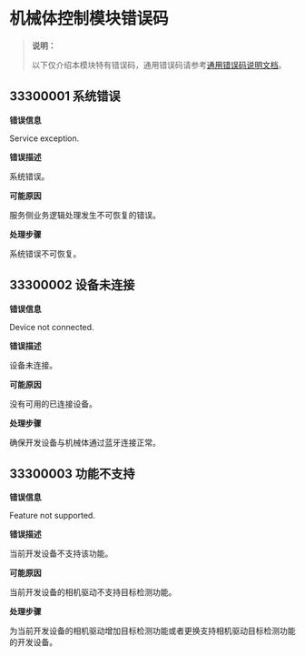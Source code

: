 # 机械体控制模块错误码
<!--Kit: Mechanic Kit-->
<!--Subsystem: Mechanic-->
<!--Owner: @hobbycao-->
<!--Designer: @saga2025-->
<!--Tester: @zhaodengqi-->
<!--Adviser: @foryourself-->

> **说明：**
>
> 以下仅介绍本模块特有错误码，通用错误码请参考[通用错误码说明文档](../errorcode-universal.md)。

## 33300001 系统错误

**错误信息**

Service exception.

**错误描述**

系统错误。

**可能原因**

服务侧业务逻辑处理发生不可恢复的错误。

**处理步骤**

系统错误不可恢复。

## 33300002 设备未连接

**错误信息**

Device not connected.

**错误描述**

设备未连接。

**可能原因**

没有可用的已连接设备。

**处理步骤**

确保开发设备与机械体通过蓝牙连接正常。

## 33300003 功能不支持

**错误信息**

Feature not supported.

**错误描述**

当前开发设备不支持该功能。

**可能原因**

当前开发设备的相机驱动不支持目标检测功能。

**处理步骤**

为当前开发设备的相机驱动增加目标检测功能或者更换支持相机驱动目标检测功能的开发设备。
